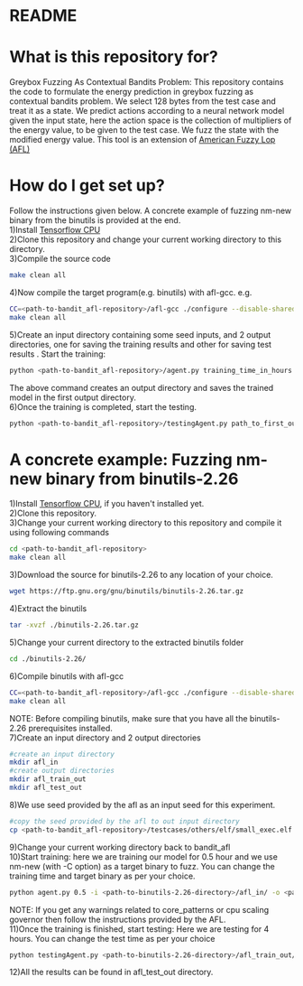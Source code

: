 # README #


# What is this repository for? 

Greybox Fuzzing As Contextual Bandits Problem:
This repository contains the code to formulate the energy prediction in greybox fuzzing as contextual bandits problem. We select 128 bytes from the test case and treat it as a state. We predict actions according to a neural network model given the input state, here the action space is the collection of multipliers of the energy value, to be given to the test case. We fuzz the state with the modified energy value. This tool is an extension of [American Fuzzy Lop (AFL)](http://lcamtuf.coredump.cx/afl/)

# How do I get set up?
Follow the instructions given below. A concrete example of fuzzing nm-new binary from the binutils is provided at the end.  
1)Install [Tensorflow CPU](https://www.tensorflow.org/install/)   
2)Clone this repository and change your current working directory to this directory.   
3)Compile the source code  
```bash
make clean all
```   
4)Now compile the target program(e.g. binutils) with afl-gcc. e.g.
```bash
CC=<path-to-bandit_afl-repository>/afl-gcc ./configure --disable-shared
make clean all   
```
5)Create an input directory containing some seed inputs, and 2 output directories, one for saving the training results and other for saving test results .
Start the training:   
```bash
python <path-to-bandit_afl-repository>/agent.py training_time_in_hours -i path_to_input_dir_containing_seeds -o path_to_first_output_dir [optional-other afl options like -d/-x etc] path_to_target_binary_to_fuzz [options_for_binary_to_fuzz]   
```
The above command creates an output directory and saves the trained model in the first output directory.   
6)Once the training is completed, start the testing.   
```bash
python <path-to-bandit_afl-repository>/testingAgent.py path_to_first_output_dir test_time_in_hours -i path_to_input_dir_containing_seeds -o path_to_second_output_dir [optional-other afl options like -d/-x etc] path_to_target_binary_to_fuzz [options_for_binary_to_fuzz]
```

# A concrete example: Fuzzing nm-new binary from binutils-2.26
1)Install [Tensorflow CPU](https://www.tensorflow.org/install/), if you haven't installed yet.   
2)Clone this repository.  
3)Change your current working directory to this repository and compile it using following commands  
```bash
cd <path-to-bandit_afl-repository>
make clean all
``` 
3)Download the source for binutils-2.26 to any location of your choice. 
```bash
wget https://ftp.gnu.org/gnu/binutils/binutils-2.26.tar.gz
```
4)Extract the binutils 
```bash
tar -xvzf ./binutils-2.26.tar.gz
```
5)Change your current directory to the extracted binutils folder
```bash
cd ./binutils-2.26/
```
6)Compile binutils with afl-gcc 
```bash
CC=<path-to-bandit_afl-repository>/afl-gcc ./configure --disable-shared
make clean all
```
NOTE: Before compiling binutils, make sure that you have all the binutils-2.26 prerequisites installed.   
7)Create an input directory and 2 output directories 
```bash 
#create an input directory
mkdir afl_in
#create output directories 
mkdir afl_train_out
mkdir afl_test_out
```
8)We use seed provided by the afl as an input seed for this experiment. 
```bash
#copy the seed provided by the afl to out input directory
cp <path-to-bandit_afl-repository>/testcases/others/elf/small_exec.elf ./afl_in
```
9)Change your current working directory back to bandit_afl   
10)Start training: here we are training our model for 0.5 hour and we use nm-new (with -C option) as a target binary to fuzz. You can change the training time and target binary as per your choice.  
```bash
python agent.py 0.5 -i <path-to-binutils-2.26-directory>/afl_in/ -o <path-to-binutils-2.26-directory>/afl_train_out/ <path-to-binutils-2.26-directory>/binutils/nm-new -C @@
```
NOTE: If you get any warnings related to core_patterns or cpu scaling governor then follow the instructions provided by the AFL.  
11)Once the training is finished, start testing: Here we are testing for 4 hours. You can change the test time as per your choice
```bash
python testingAgent.py <path-to-binutils-2.26-directory>/afl_train_out/ 4 -i <path-to-binutils-2.26-directory>/afl_in/ -o <path-to-binutils-2.26-directory>/afl_test_out/ <path-to-binutils-2.26-directory>/binutils/nm-new -C @@
```
12)All the results can be found in afl_test_out directory.
